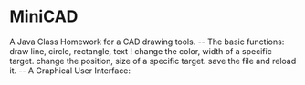 # MiniCAD
A  Java Class Homework for a CAD drawing tools.
-- The basic functions:
   draw line, circle, rectangle, text ! 
   change the color, width of a specific target.
   change the position, size of a specific target.
   save the file and reload it.
-- A Graphical User Interface:

